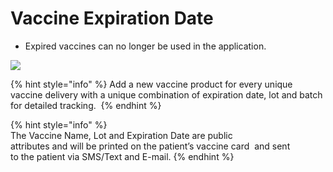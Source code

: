 # Vaccine Expiration Date

- Expired vaccines can no longer be used in the application. 

![](https://user-images.githubusercontent.com/105650529/170301593-fdde70e5-7789-4a01-96bd-0c21056e28bd.jpg)

{% hint style="info" %} Add a new vaccine product for every unique vaccine delivery with a unique combination of expiration date, lot and 
batch for detailed tracking.  {% endhint %}

{% hint style="info" %} The Vaccine Name, Lot and Expiration Date are public attributes and will be printed on the patient’s vaccine card 
and sent to the patient via SMS/Text and E-mail. {% endhint %}
